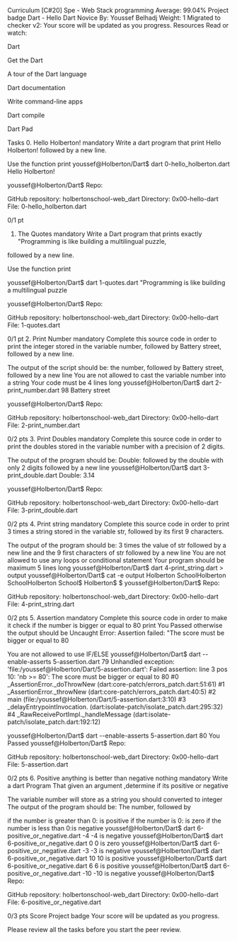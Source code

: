 
Curriculum
[C#20] Spe - Web Stack programming
Average: 99.04%
 Project badge
Dart - Hello Dart
 Novice
 By: Youssef Belhadj
 Weight: 1
 Migrated to checker v2: 
 Your score will be updated as you progress.
Resources
Read or watch:

Dart

Get the Dart

A tour of the Dart language

Dart documentation

Write command-line apps

Dart compile

Dart Pad

Tasks
0. Hello Holberton!
mandatory
Write a dart program that print Hello Holberton! followed by a new line.

Use the function print
youssef@Holberton/Dart$ dart 0-hello_holberton.dart
Hello Holberton!

youssef@Holberton/Dart$
Repo:

GitHub repository: holbertonschool-web_dart
Directory: 0x00-hello-dart
File: 0-hello_holberton.dart
 
0/1 pt
1. The Quotes
mandatory
Write a Dart program that prints exactly "Programming is like building a multilingual puzzle,

followed by a new line.

Use the function print

youssef@Holberton/Dart$ dart 1-quotes.dart
"Programming is like building a multilingual puzzle

youssef@Holberton/Dart$
Repo:

GitHub repository: holbertonschool-web_dart
Directory: 0x00-hello-dart
File: 1-quotes.dart
 
0/1 pt
2. Print Number
mandatory
Complete this source code in order to print the integer stored in the variable number, followed by Battery street, followed by a new line.

The output of the script should be:
the number, followed by Battery street,
followed by a new line
You are not allowed to cast the variable number into a string
Your code must be 4 lines long
youssef@Holberton/Dart$ dart 2-print_number.dart
98 Battery street

youssef@Holberton/Dart$
Repo:

GitHub repository: holbertonschool-web_dart
Directory: 0x00-hello-dart
File: 2-print_number.dart
 
0/2 pts
3. Print Doubles
mandatory
Complete this source code in order to print the doubles stored in the variable number with a precision of 2 digits.

The output of the program should be:
Double: followed by the double with only 2 digits
followed by a new line
youssef@Holberton/Dart$ dart 3-print_double.dart
Double: 3.14

youssef@Holberton/Dart$
Repo:

GitHub repository: holbertonschool-web_dart
Directory: 0x00-hello-dart
File: 3-print_double.dart
 
0/2 pts
4. Print string
mandatory
Complete this source code in order to print 3 times a string stored in the variable str, followed by its first 9 characters.

The output of the program should be:
3 times the value of str
followed by a new line and the 9 first characters of str
followed by a new line
You are not allowed to use any loops or conditional statement
Your program should be maximum 5 lines long
youssef@Holberton/Dart$ dart 4-print_string.dart > output 
youssef@Holberton/Dart$ cat -e output
Holberton SchoolHolberton SchoolHolberton School$
Holberton$
$
youssef@Holberton/Dart$
Repo:

GitHub repository: holbertonschool-web_dart
Directory: 0x00-hello-dart
File: 4-print_string.dart
 
0/2 pts
5. Assertion
mandatory
Complete this source code in order to make it check if the number is bigger or equal to 80 print You Passed otherwise the output should be Uncaught Error: Assertion failed: "The score must be bigger or equal to 80

You are not allowed to use IF/ELSE
youssef@Holberton/Dart$ dart --enable-asserts 5-assertion.dart 79
Unhandled exception:
'file:/youssef@Holberton/Dart/5-assertion.dart': Failed assertion: line 3 pos 10: 'nb >= 80': The score must be bigger or equal to 80
#0      _AssertionError._doThrowNew (dart:core-patch/errors_patch.dart:51:61)
#1      _AssertionError._throwNew (dart:core-patch/errors_patch.dart:40:5)
#2      main (file:/youssef@Holberton/Dart/5-assertion.dart:3:10)
#3      _delayEntrypointInvocation.<anonymous closure> (dart:isolate-patch/isolate_patch.dart:295:32)
#4      _RawReceivePortImpl._handleMessage (dart:isolate-patch/isolate_patch.dart:192:12)

youssef@Holberton/Dart$ dart --enable-asserts 5-assertion.dart 80
You Passed
youssef@Holberton/Dart$ 
Repo:

GitHub repository: holbertonschool-web_dart
Directory: 0x00-hello-dart
File: 5-assertion.dart
 
0/2 pts
6. Positive anything is better than negative nothing
mandatory
Write a dart Program That given an argument ,determine if its positive or negative

The variable number will store as a string you should converted to integer
The output of the program should be:
The number, followed by

if the number is greater than 0: is positive
if the number is 0: is zero
if the number is less than 0:is negative
youssef@Holberton/Dart$ dart 6-positive_or_negative.dart -4
-4 is negative
youssef@Holberton/Dart$ dart 6-positive_or_negative.dart 0
0 is zero
youssef@Holberton/Dart$ dart 6-positive_or_negative.dart -3
-3 is negative
youssef@Holberton/Dart$ dart 6-positive_or_negative.dart 10
10 is positive
youssef@Holberton/Dart$ dart 6-positive_or_negative.dart 6
6 is positive
youssef@Holberton/Dart$ dart 6-positive_or_negative.dart -10
-10 is negative
youssef@Holberton/Dart$
Repo:

GitHub repository: holbertonschool-web_dart
Directory: 0x00-hello-dart
File: 6-positive_or_negative.dart
 
0/3 pts
Score
Project badge
Your score will be updated as you progress.

Please review all the tasks before you start the peer review.

